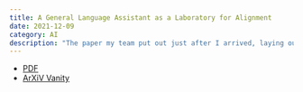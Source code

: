 ```yaml
---
title: A General Language Assistant as a Laboratory for Alignment
date: 2021-12-09
category: AI
description: "The paper my team put out just after I arrived, laying out the work we are doing to train large language models on human feedback, to make a helpful, honest, harmless AI assistant."
---
```


<ul class="item-resources">
	<li><a href="/files/Anthropic%20-%20A%20General%20Language%20Assistant%20as%20a%20Laboratory%20for%20Alignment.pdf.pdf"><i class="fa fa-file-o" aria-hidden="true"></i> PDF</a>
	</li>
	<li><a href="https://www.arxiv-vanity.com/papers/2112.00861/"><i class="fa fa-external-link" aria-hidden="true"></i> ArXiV Vanity</a>
	</li>
</ul>
